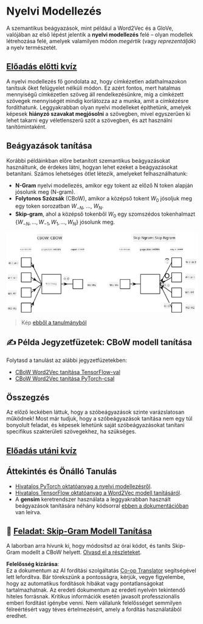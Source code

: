 <!--
CO_OP_TRANSLATOR_METADATA:
{
  "original_hash": "31b46ba1f3aa78578134d4829f88be53",
  "translation_date": "2025-08-25T21:55:17+00:00",
  "source_file": "lessons/5-NLP/15-LanguageModeling/README.md",
  "language_code": "hu"
}
-->
# Nyelvi Modellezés

A szemantikus beágyazások, mint például a Word2Vec és a GloVe, valójában az első lépést jelentik a **nyelvi modellezés** felé – olyan modellek létrehozása felé, amelyek valamilyen módon *megértik* (vagy *reprezentálják*) a nyelv természetét.

## [Előadás előtti kvíz](https://red-field-0a6ddfd03.1.azurestaticapps.net/quiz/115)

A nyelvi modellezés fő gondolata az, hogy címkézetlen adathalmazokon tanítsuk őket felügyelet nélküli módon. Ez azért fontos, mert hatalmas mennyiségű címkézetlen szöveg áll rendelkezésünkre, míg a címkézett szövegek mennyiségét mindig korlátozza az a munka, amit a címkézésre fordíthatunk. Leggyakrabban olyan nyelvi modelleket építhetünk, amelyek képesek **hiányzó szavakat megjósolni** a szövegben, mivel egyszerűen ki lehet takarni egy véletlenszerű szót a szövegben, és azt használni tanítómintaként.

## Beágyazások tanítása

Korábbi példáinkban előre betanított szemantikus beágyazásokat használtunk, de érdekes látni, hogyan lehet ezeket a beágyazásokat betanítani. Számos lehetséges ötlet létezik, amelyeket felhasználhatunk:

* **N-Gram** nyelvi modellezés, amikor egy tokent az előző N token alapján jósolunk meg (N-gram).
* **Folytonos Szózsák** (CBoW), amikor a középső tokent $W_0$ jósoljuk meg egy token sorozatban $W_{-N}$, ..., $W_N$.
* **Skip-gram**, ahol a középső tokenből $W_0$ egy szomszédos tokenhalmazt {$W_{-N},\dots, W_{-1}, W_1,\dots, W_N$} jósolunk meg.

![kép egy tanulmányból, amely a szavak vektorokká alakítását mutatja](../../../../../translated_images/example-algorithms-for-converting-words-to-vectors.fbe9207a726922f6f0f5de66427e8a6eda63809356114e28fb1fa5f4a83ebda7.hu.png)

> Kép [ebből a tanulmányból](https://arxiv.org/pdf/1301.3781.pdf)

## ✍️ Példa Jegyzetfüzetek: CBoW modell tanítása

Folytasd a tanulást az alábbi jegyzetfüzetekben:

* [CBoW Word2Vec tanítása TensorFlow-val](../../../../../lessons/5-NLP/15-LanguageModeling/CBoW-TF.ipynb)
* [CBoW Word2Vec tanítása PyTorch-csal](../../../../../lessons/5-NLP/15-LanguageModeling/CBoW-PyTorch.ipynb)

## Összegzés

Az előző leckében láttuk, hogy a szóbeágyazások szinte varázslatosan működnek! Most már tudjuk, hogy a szóbeágyazások tanítása nem egy túl bonyolult feladat, és képesek lehetünk saját szóbeágyazásokat tanítani specifikus szakterületi szövegekhez, ha szükséges.

## [Előadás utáni kvíz](https://red-field-0a6ddfd03.1.azurestaticapps.net/quiz/215)

## Áttekintés és Önálló Tanulás

* [Hivatalos PyTorch oktatóanyag a nyelvi modellezésről](https://pytorch.org/tutorials/beginner/nlp/word_embeddings_tutorial.html).
* [Hivatalos TensorFlow oktatóanyag a Word2Vec modell tanításáról](https://www.TensorFlow.org/tutorials/text/word2vec).
* A **gensim** keretrendszer használata a leggyakrabban használt beágyazások tanítására néhány kódsorral [ebben a dokumentációban](https://pytorch.org/tutorials/beginner/nlp/word_embeddings_tutorial.html) van leírva.

## 🚀 [Feladat: Skip-Gram Modell Tanítása](lab/README.md)

A laborban arra hívunk ki, hogy módosítsd az órai kódot, és taníts Skip-Gram modellt a CBoW helyett. [Olvasd el a részleteket](lab/README.md).

**Felelősség kizárása**:  
Ez a dokumentum az AI fordítási szolgáltatás [Co-op Translator](https://github.com/Azure/co-op-translator) segítségével lett lefordítva. Bár törekszünk a pontosságra, kérjük, vegye figyelembe, hogy az automatikus fordítások hibákat vagy pontatlanságokat tartalmazhatnak. Az eredeti dokumentum az eredeti nyelvén tekintendő hiteles forrásnak. Kritikus információk esetén javasolt professzionális emberi fordítást igénybe venni. Nem vállalunk felelősséget semmilyen félreértésért vagy téves értelmezésért, amely a fordítás használatából eredhet.
